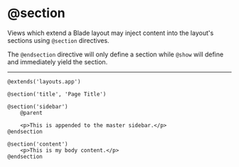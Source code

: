 # @section

Views which extend a Blade layout may inject content into the layout's sections using `@section` directives.

The `@endsection` directive will only define a section while `@show` will define and immediately yield the section.

---

```blade
@extends('layouts.app')

@section('title', 'Page Title')

@section('sidebar')
    @parent

    <p>This is appended to the master sidebar.</p>
@endsection

@section('content')
    <p>This is my body content.</p>
@endsection
```
